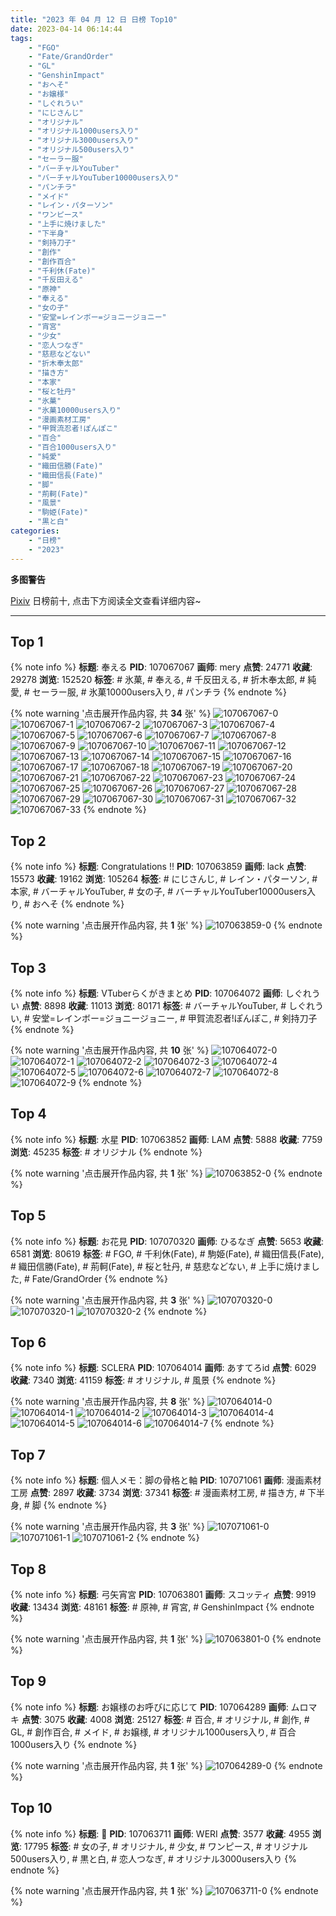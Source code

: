 ```yaml
---
title: "2023 年 04 月 12 日 日榜 Top10"
date: 2023-04-14 06:14:44
tags:
    - "FGO"
    - "Fate/GrandOrder"
    - "GL"
    - "GenshinImpact"
    - "おへそ"
    - "お嬢様"
    - "しぐれうい"
    - "にじさんじ"
    - "オリジナル"
    - "オリジナル1000users入り"
    - "オリジナル3000users入り"
    - "オリジナル500users入り"
    - "セーラー服"
    - "バーチャルYouTuber"
    - "バーチャルYouTuber10000users入り"
    - "パンチラ"
    - "メイド"
    - "レイン・パターソン"
    - "ワンピース"
    - "上手に焼けました"
    - "下半身"
    - "剣持刀子"
    - "創作"
    - "創作百合"
    - "千利休(Fate)"
    - "千反田える"
    - "原神"
    - "奉える"
    - "女の子"
    - "安堂=レインボー=ジョニージョニー"
    - "宵宮"
    - "少女"
    - "恋人つなぎ"
    - "慈悲などない"
    - "折木奉太郎"
    - "描き方"
    - "本家"
    - "桜と牡丹"
    - "氷菓"
    - "氷菓10000users入り"
    - "漫画素材工房"
    - "甲賀流忍者!ぽんぽこ"
    - "百合"
    - "百合1000users入り"
    - "純愛"
    - "織田信勝(Fate)"
    - "織田信長(Fate)"
    - "脚"
    - "荊軻(Fate)"
    - "風景"
    - "駒姫(Fate)"
    - "黒と白"
categories:
    - "日榜"
    - "2023"
---
```


<i class="fa fa-triangle-exclamation"></i>**多图警告**<i class="fa fa-triangle-exclamation"></i>

[Pixiv](https://www.pixiv.net/) 日榜前十, 点击下方阅读全文查看详细内容~

<!-- more -->

---

## Top 1

{% note info %}
**标题**: 奉える
**PID**: 107067067 **画师**: mery
**点赞**: 24771 **收藏**: 29278 **浏览**: 152520
**标签**: # 氷菓, # 奉える, # 千反田える, # 折木奉太郎, # 純愛, # セーラー服, # 氷菓10000users入り, # パンチラ
{% endnote %}

{% note warning '点击展开作品内容, 共 **34** 张' %}
![107067067-0](https://i.pixiv.re/img-original/img/2023/04/11/01/45/38/107067067_p0.png)
![107067067-1](https://i.pixiv.re/img-original/img/2023/04/11/01/45/38/107067067_p1.png)
![107067067-2](https://i.pixiv.re/img-original/img/2023/04/11/01/45/38/107067067_p2.png)
![107067067-3](https://i.pixiv.re/img-original/img/2023/04/11/01/45/38/107067067_p3.png)
![107067067-4](https://i.pixiv.re/img-original/img/2023/04/11/01/45/38/107067067_p4.png)
![107067067-5](https://i.pixiv.re/img-original/img/2023/04/11/01/45/38/107067067_p5.png)
![107067067-6](https://i.pixiv.re/img-original/img/2023/04/11/01/45/38/107067067_p6.png)
![107067067-7](https://i.pixiv.re/img-original/img/2023/04/11/01/45/38/107067067_p7.png)
![107067067-8](https://i.pixiv.re/img-original/img/2023/04/11/01/45/38/107067067_p8.png)
![107067067-9](https://i.pixiv.re/img-original/img/2023/04/11/01/45/38/107067067_p9.png)
![107067067-10](https://i.pixiv.re/img-original/img/2023/04/11/01/45/38/107067067_p10.png)
![107067067-11](https://i.pixiv.re/img-original/img/2023/04/11/01/45/38/107067067_p11.png)
![107067067-12](https://i.pixiv.re/img-original/img/2023/04/11/01/45/38/107067067_p12.png)
![107067067-13](https://i.pixiv.re/img-original/img/2023/04/11/01/45/38/107067067_p13.png)
![107067067-14](https://i.pixiv.re/img-original/img/2023/04/11/01/45/38/107067067_p14.png)
![107067067-15](https://i.pixiv.re/img-original/img/2023/04/11/01/45/38/107067067_p15.png)
![107067067-16](https://i.pixiv.re/img-original/img/2023/04/11/01/45/38/107067067_p16.png)
![107067067-17](https://i.pixiv.re/img-original/img/2023/04/11/01/45/38/107067067_p17.png)
![107067067-18](https://i.pixiv.re/img-original/img/2023/04/11/01/45/38/107067067_p18.png)
![107067067-19](https://i.pixiv.re/img-original/img/2023/04/11/01/45/38/107067067_p19.png)
![107067067-20](https://i.pixiv.re/img-original/img/2023/04/11/01/45/38/107067067_p20.png)
![107067067-21](https://i.pixiv.re/img-original/img/2023/04/11/01/45/38/107067067_p21.png)
![107067067-22](https://i.pixiv.re/img-original/img/2023/04/11/01/45/38/107067067_p22.png)
![107067067-23](https://i.pixiv.re/img-original/img/2023/04/11/01/45/38/107067067_p23.png)
![107067067-24](https://i.pixiv.re/img-original/img/2023/04/11/01/45/38/107067067_p24.png)
![107067067-25](https://i.pixiv.re/img-original/img/2023/04/11/01/45/38/107067067_p25.png)
![107067067-26](https://i.pixiv.re/img-original/img/2023/04/11/01/45/38/107067067_p26.png)
![107067067-27](https://i.pixiv.re/img-original/img/2023/04/11/01/45/38/107067067_p27.png)
![107067067-28](https://i.pixiv.re/img-original/img/2023/04/11/01/45/38/107067067_p28.png)
![107067067-29](https://i.pixiv.re/img-original/img/2023/04/11/01/45/38/107067067_p29.png)
![107067067-30](https://i.pixiv.re/img-original/img/2023/04/11/01/45/38/107067067_p30.png)
![107067067-31](https://i.pixiv.re/img-original/img/2023/04/11/01/45/38/107067067_p31.png)
![107067067-32](https://i.pixiv.re/img-original/img/2023/04/11/01/45/38/107067067_p32.png)
![107067067-33](https://i.pixiv.re/img-original/img/2023/04/11/01/45/38/107067067_p33.png)
{% endnote %}

## Top 2

{% note info %}
**标题**: Congratulations !!
**PID**: 107063859 **画师**: lack
**点赞**: 15573 **收藏**: 19162 **浏览**: 105264
**标签**: # にじさんじ, # レイン・パターソン, # 本家, # バーチャルYouTuber, # 女の子, # バーチャルYouTuber10000users入り, # おへそ
{% endnote %}

{% note warning '点击展开作品内容, 共 **1** 张' %}
![107063859-0](https://i.pixiv.re/img-original/img/2023/04/11/00/00/59/107063859_p0.png)
{% endnote %}

## Top 3

{% note info %}
**标题**: VTuberらくがきまとめ
**PID**: 107064072 **画师**: しぐれうい
**点赞**: 8898 **收藏**: 11013 **浏览**: 80171
**标签**: # バーチャルYouTuber, # しぐれうい, # 安堂=レインボー=ジョニージョニー, # 甲賀流忍者!ぽんぽこ, # 剣持刀子
{% endnote %}

{% note warning '点击展开作品内容, 共 **10** 张' %}
![107064072-0](https://i.pixiv.re/img-original/img/2023/04/11/00/03/23/107064072_p0.jpg)
![107064072-1](https://i.pixiv.re/img-original/img/2023/04/11/00/03/23/107064072_p1.jpg)
![107064072-2](https://i.pixiv.re/img-original/img/2023/04/11/00/03/23/107064072_p2.jpg)
![107064072-3](https://i.pixiv.re/img-original/img/2023/04/11/00/03/23/107064072_p3.jpg)
![107064072-4](https://i.pixiv.re/img-original/img/2023/04/11/00/03/23/107064072_p4.jpg)
![107064072-5](https://i.pixiv.re/img-original/img/2023/04/11/00/03/23/107064072_p5.jpg)
![107064072-6](https://i.pixiv.re/img-original/img/2023/04/11/00/03/23/107064072_p6.jpg)
![107064072-7](https://i.pixiv.re/img-original/img/2023/04/11/00/03/23/107064072_p7.jpg)
![107064072-8](https://i.pixiv.re/img-original/img/2023/04/11/00/03/23/107064072_p8.jpg)
![107064072-9](https://i.pixiv.re/img-original/img/2023/04/11/00/03/23/107064072_p9.jpg)
{% endnote %}

## Top 4

{% note info %}
**标题**: 水星
**PID**: 107063852 **画师**: LAM
**点赞**: 5888 **收藏**: 7759 **浏览**: 45235
**标签**: # オリジナル
{% endnote %}

{% note warning '点击展开作品内容, 共 **1** 张' %}
![107063852-0](https://i.pixiv.re/img-original/img/2023/04/11/00/00/57/107063852_p0.png)
{% endnote %}

## Top 5

{% note info %}
**标题**: お花見
**PID**: 107070320 **画师**: ひるなぎ
**点赞**: 5653 **收藏**: 6581 **浏览**: 80619
**标签**: # FGO, # 千利休(Fate), # 駒姫(Fate), # 織田信長(Fate), # 織田信勝(Fate), # 荊軻(Fate), # 桜と牡丹, # 慈悲などない, # 上手に焼けました, # Fate/GrandOrder
{% endnote %}

{% note warning '点击展开作品内容, 共 **3** 张' %}
![107070320-0](https://i.pixiv.re/img-original/img/2023/04/11/06/00/08/107070320_p0.jpg)
![107070320-1](https://i.pixiv.re/img-original/img/2023/04/11/06/00/08/107070320_p1.jpg)
![107070320-2](https://i.pixiv.re/img-original/img/2023/04/11/06/00/08/107070320_p2.jpg)
{% endnote %}

## Top 6

{% note info %}
**标题**: SCLERA
**PID**: 107064014 **画师**: あすてろid
**点赞**: 6029 **收藏**: 7340 **浏览**: 41159
**标签**: # オリジナル, # 風景
{% endnote %}

{% note warning '点击展开作品内容, 共 **8** 张' %}
![107064014-0](https://i.pixiv.re/img-original/img/2023/04/11/00/02/25/107064014_p0.png)
![107064014-1](https://i.pixiv.re/img-original/img/2023/04/11/00/02/25/107064014_p1.png)
![107064014-2](https://i.pixiv.re/img-original/img/2023/04/11/00/02/25/107064014_p2.png)
![107064014-3](https://i.pixiv.re/img-original/img/2023/04/11/00/02/25/107064014_p3.png)
![107064014-4](https://i.pixiv.re/img-original/img/2023/04/11/00/02/25/107064014_p4.png)
![107064014-5](https://i.pixiv.re/img-original/img/2023/04/11/00/02/25/107064014_p5.png)
![107064014-6](https://i.pixiv.re/img-original/img/2023/04/11/00/02/25/107064014_p6.png)
![107064014-7](https://i.pixiv.re/img-original/img/2023/04/11/00/02/25/107064014_p7.png)
{% endnote %}

## Top 7

{% note info %}
**标题**: 個人メモ：脚の骨格と軸
**PID**: 107071061 **画师**: 漫画素材工房
**点赞**: 2897 **收藏**: 3734 **浏览**: 37341
**标签**: # 漫画素材工房, # 描き方, # 下半身, # 脚
{% endnote %}

{% note warning '点击展开作品内容, 共 **3** 张' %}
![107071061-0](https://i.pixiv.re/img-original/img/2023/04/11/07/00/05/107071061_p0.jpg)
![107071061-1](https://i.pixiv.re/img-original/img/2023/04/11/07/00/05/107071061_p1.jpg)
![107071061-2](https://i.pixiv.re/img-original/img/2023/04/11/07/00/05/107071061_p2.jpg)
{% endnote %}

## Top 8

{% note info %}
**标题**: 弓矢宵宮
**PID**: 107063801 **画师**: スコッティ
**点赞**: 9919 **收藏**: 13434 **浏览**: 48161
**标签**: # 原神, # 宵宮, # GenshinImpact
{% endnote %}

{% note warning '点击展开作品内容, 共 **1** 张' %}
![107063801-0](https://i.pixiv.re/img-original/img/2023/04/11/00/00/35/107063801_p0.jpg)
{% endnote %}

## Top 9

{% note info %}
**标题**: お嬢様のお呼びに応じて
**PID**: 107064289 **画师**: ムロマキ
**点赞**: 3075 **收藏**: 4008 **浏览**: 25127
**标签**: # 百合, # オリジナル, # 創作, # GL, # 創作百合, # メイド, # お嬢様, # オリジナル1000users入り, # 百合1000users入り
{% endnote %}

{% note warning '点击展开作品内容, 共 **1** 张' %}
![107064289-0](https://i.pixiv.re/img-original/img/2023/04/11/00/08/33/107064289_p0.jpg)
{% endnote %}

## Top 10

{% note info %}
**标题**: 🌻
**PID**: 107063711 **画师**: WERI
**点赞**: 3577 **收藏**: 4955 **浏览**: 17795
**标签**: # 女の子, # オリジナル, # 少女, # ワンピース, # オリジナル500users入り, # 黒と白, # 恋人つなぎ, # オリジナル3000users入り
{% endnote %}

{% note warning '点击展开作品内容, 共 **1** 张' %}
![107063711-0](https://i.pixiv.re/img-original/img/2023/04/11/00/00/03/107063711_p0.png)
{% endnote %}
